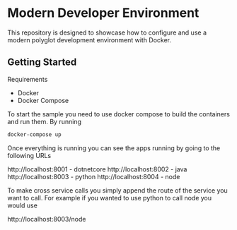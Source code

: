 # Modern Developer Environment

This repository is designed to showcase how to configure and use a modern polyglot development environment with Docker.

## Getting Started

Requirements

- Docker
- Docker Compose

To start the sample you need to use docker compose to build the containers and run them. By running

```bash
docker-compose up
```

Once everything is running you can see the apps running by going to the following URLs

http://localhost:8001 - dotnetcore
http://localhost:8002 - java
http://localhost:8003 - python
http://localhost:8004 - node

To make cross service calls you simply append the route of the service you want to call. For example if you wanted to use python to call node you would use

http://localhost:8003/node
